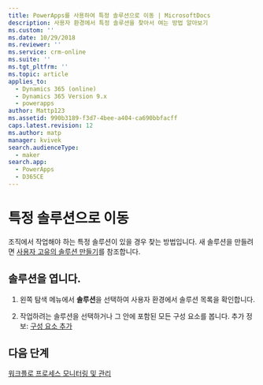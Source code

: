 ```yaml
---
title: PowerApps를 사용하여 특정 솔루션으로 이동 | MicrosoftDocs
description: 사용자 환경에서 특정 솔루션을 찾아서 여는 방법 알아보기
ms.custom: ''
ms.date: 10/29/2018
ms.reviewer: ''
ms.service: crm-online
ms.suite: ''
ms.tgt_pltfrm: ''
ms.topic: article
applies_to:
  - Dynamics 365 (online)
  - Dynamics 365 Version 9.x
  - powerapps
author: Mattp123
ms.assetid: 990b3189-f3d7-4bee-a404-ca690bbfacff
caps.latest.revision: 12
ms.author: matp
manager: kvivek
search.audienceType:
  - maker
search.app:
  - PowerApps
  - D365CE
---
```


# <a name="navigate-to-a-specific-solution"></a>특정 솔루션으로 이동

조직에서 작업해야 하는 특정 솔루션이 있을 경우 찾는 방법입니다. 새 솔루션을 만들려면 [사용자 고유의 솔루션 만들기](create-solution.md)를 참조합니다.  
  
## <a name="open-a-solution"></a>솔루션을 엽니다.  
  
1. 왼쪽 탐색 메뉴에서 **솔루션**을 선택하여 사용자 환경에서 솔루션 목록을 확인합니다.
  
2. 작업하려는 솔루션을 선택하거나 그 안에 포함된 모든 구성 요소를 봅니다. 추가 정보: [구성 요소 추가](solutions-overview.md)  

 ## <a name="next-steps"></a>다음 단계
[워크플로 프로세스 모니터링 및 관리](/flow/monitor-manage-processes)
